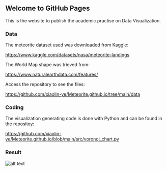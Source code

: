 ## Welcome to GitHub Pages

This is the website to publish the academic practise on Data Visualization. 

### Data

The meteorite dataset used was downloaded from Kaggle:

https://www.kaggle.com/datasets/nasa/meteorite-landings

The World Map shape was trieved from:

https://www.naturalearthdata.com/features/

Access the repository to see the files:

https://github.com/xiaolin-ye/Meteorite.github.io/tree/main/data

### Coding

The visualization generating code is done with Python and can be found in the repositoy:

https://github.com/xiaolin-ye/Meteorite.github.io/blob/main/src/voronoi_chart.py

### Result

![alt text](https://github.com/xiaolin-ye/Meteorite.github.io/blob/main/fig/Historical%20Fallen%20Meteorites.png)
